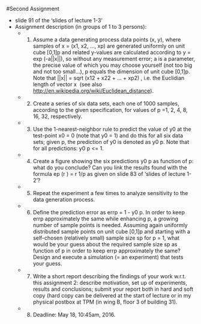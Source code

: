 #Second Assignment 
- slide 91 of the ‘slides of lecture 1-3’
- Assignment description (in groups of 1 to 3 persons):
   - 1.	Assume a data generating process data points (x, y), where samples of x = (x1, x2, …, xp) are generated uniformly on unit cube [0,1]p and related y-values are calculated according to y = exp (-a||x||), so without any measurement error; a is a parameter, the precise value of which you may choose yourself (not too big and not too small…), p equals the dimension of unit cube [0,1]p.
Note that ||x|| = sqrt (x12 + x22 + ... + xp2) , i.e. the Euclidian length of vector x  (see also http://en.wikipedia.org/wiki/Euclidean_distance).
   - 2.	Create a series of six data sets, each one of 1000 samples, according to the given specification, for values of p =1, 2, 4, 8, 16, 32, respectively.
   - 3.	Use the 1-nearest-neighbor rule to predict the value of y0 at the test-point x0 = 0 (note that y0 = 1) and do this for all six data sets; given p, the prediction of y0 is denoted as y0 p.
Note that for all predictions: y0 p <= 1.
   - 4.	Create a figure showing the six predictions y0 p  as function of p: what do you conclude? Can you link the results found with the formula ep (r ) = r 1/p as given on slide 83 of ‘slides of lecture 1-2’? 
   - 5.	Repeat the experiment a few times to analyze sensitivity to the data generation process. 
   - 6.	Define the prediction error as errp  = 1 - y0 p. In order to keep errp  approximately the same while enhancing p, a growing number of sample points is needed. Assuming again uniformly distributed sample points on unit cube [0,1]p and starting with a self-chosen (relatively small) sample size sp for 
p = 1, what would be your guess about the required sample size sp as function of p in order to keep errp  approximately the same? Design and execute a simulation (= an experiment) that tests your guess.  
   - 7.	Write a short report describing the findings of your work w.r.t. this assignment 2: describe motivation, set up of experiments, results and conclusions; submit your report both in hard and soft copy (hard copy can be delivered at the start of lecture or in my physical postbox at TPM (in wing B, floor 3 of building 31).    
   - 8.	Deadline: May 18, 10:45am, 2016.

